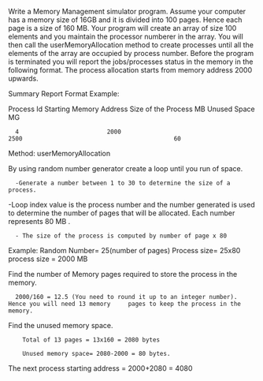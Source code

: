 Write a Memory Management simulator program. Assume your computer has a memory size of 16GB and it is divided into 100 pages. Hence each page is a size of 160 MB. Your program will create an array of size 100 elements and you maintain the processor numberer in the array. You will then call the userMemoryAllocation method to create processes until all the elements of the array are occupied by process number. Before the program is terminated you will report the jobs/processes status in the memory in the following format. The process allocation starts from memory address 2000 upwards.

Summary Report Format Example:

Process Id      Starting Memory Address      Size of the Process MB         Unused Space MG 

      4                         2000                                           2500                                           60

 

Method:  userMemoryAllocation

By using random number generator create a loop until you run of space.

      -Generate a number between 1 to 30 to determine the size of a process.

-Loop index value is the process number and the number generated is used to determine the number of pages that will be allocated. Each number represents 80 MB .

      - The size of the process is computed by number of page x 80

Example: Random Number= 25(number of pages) Process size= 25x80   process size = 2000 MB  

Find the number of Memory pages required to store the process in the memory.

      2000/160 = 12.5 (You need to round it up to an integer number). Hence you will need 13 memory     pages to keep the process in the memory.

Find the unused memory space.

        Total of 13 pages = 13x160 = 2080 bytes

        Unused memory space= 2080-2000 = 80 bytes.

The next process starting address = 2000+2080 = 4080
